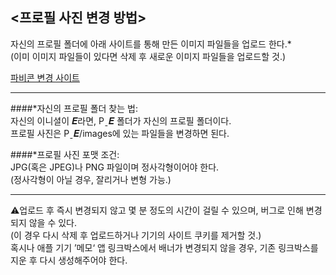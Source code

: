 
## <프로필 사진 변경 방법>

자신의 프로필 폴더에 아래 사이트를 통해 만든 이미지 파일들을 업로드 한다.* <br/>
(이미 이미지 파일들이 있다면 삭제 후 새로운 이미지 파일들을 업로드할 것.)

[파비콘 변경 사이트](https://www.favicon-generator.org)

- - -

####*자신의 프로필 폴더 찾는 법: <br/>
자신의 이니셜이 𝑬라면, Pˍ𝑬 폴더가 자신의 프로필 폴더이다. <br/>
프로필 사진은 Pˍ𝑬/images에 있는 파일들을 변경하면 된다.

####*프로필 사진 포맷 조건: <br/>
JPG(혹은 JPEG)나 PNG 파일이며 정사각형이어야 한다. <br/>
(정사각형이 아닐 경우, 잘리거나 변형 가능.)

- - -

⚠️업로드 후 즉시 변경되지 않고 몇 분 정도의 시간이 걸릴 수 있으며, 버그로 인해 변경되지 않을 수 있다. <br/>
(이 경우 다시 삭제 후 업로드하거나 기기의 사이트 쿠키를 제거할 것.) <br/>
혹시나 애플 기기 ’메모‘ 앱 링크박스에서 배너가 변경되지 않을 경우, 기존 링크박스를 지운 후 다시 생성해주어야 한다.
